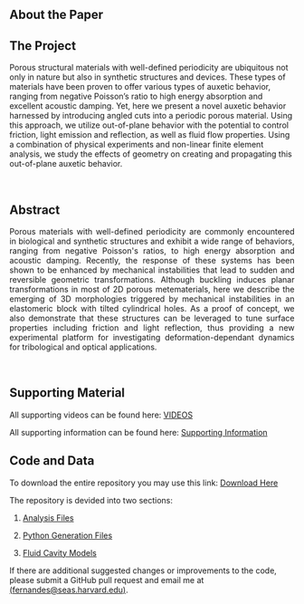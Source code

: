 ## About the Paper

## The Project
Porous structural materials with well-defined periodicity are ubiquitous not only in nature but also in synthetic structures and devices. These types of materials have been proven to offer various types of auxetic behavior, ranging from negative Poisson’s ratio to high energy absorption and excellent acoustic damping. Yet, here we present a novel auxetic behavior harnessed by introducing angled cuts into a periodic porous material. Using this approach, we utilize out-of-plane behavior with the potential to control friction, light emission and reflection, as well as fluid flow properties. Using a combination of physical experiments and non-linear finite element analysis, we study the effects of geometry on creating and propagating this out-of-plane auxetic behavior.

<p>&nbsp;</p>

<!-- {% include youtubePlayer.html id="u16FjNGMoEs?autoplay=1" %} -->

## Abstract

<div style="text-align: justify"> 
    Porous materials with well-defined periodicity are commonly encountered in biological and synthetic structures and exhibit a wide range of behaviors, ranging from negative Poisson's ratios, to high energy absorption and acoustic damping. Recently, the response of these systems has been shown to be enhanced by mechanical instabilities that lead to sudden and reversible geometric transformations. Although buckling induces planar transformations in most of 2D porous metematerials, here we describe the emerging of 3D morphologies triggered by mechanical instabilities in an elastomeric block with tilted cylindrical holes. As a proof of concept, we also demonstrate that these structures can be leveraged to tune surface properties including friction and light reflection, thus providing a new experimental platform for investigating deformation-dependant dynamics for tribological and optical applications.

</div>

<p>&nbsp;</p>


## Supporting Material

All supporting videos can be found here: [VIDEOS](./videos)

All supporting information can be found here: [Supporting Information](./si)


## Code and Data

To download the entire repository you may use this link: [Download Here](https://github.com/matheuscfernandes/inclined-metamaterials/archive/master.zip)

The repository is devided into two sections:

1. [Analysis Files](https://github.com/matheuscfernandes/inclined-metamaterials/tree/master/AnalysisFiles)

2. [Python Generation Files](https://github.com/matheuscfernandes/inclined-metamaterials/tree/master/GeneratingPythonFiles) 

3. [Fluid Cavity Models](https://github.com/matheuscfernandes/inclined-metamaterials/tree/master/PressureCavityModel) 

If there are additional suggested changes or improvements to the code, please submit a GitHub pull request and email me at [(fernandes@seas.harvard.edu)](mailto:fernandes@seas.harvard.edu).
